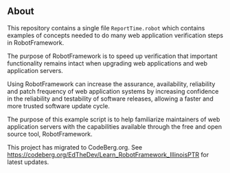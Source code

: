 
## About

This repository contains a single file `ReportTime.robot` which contains examples of concepts needed to do many web application verification steps in RobotFramework.

The purpose of RobotFramework is to speed up verification that important functionality remains intact when upgrading web applications and web application servers.

Using RobotFramework can increase the assurance, availability, reliability and patch frequency of web application systems by increasing confidence in the reliability and testability of software releases, allowing a faster and more trusted software update cycle.

The purpose of this example script is to help familiarize maintainers of web application servers with the capabilities available through the free and open source tool, RobotFramework. 

This project has migrated to CodeBerg.org. See https://codeberg.org/EdTheDev/Learn_RobotFramework_IllinoisPTR for latest updates.
